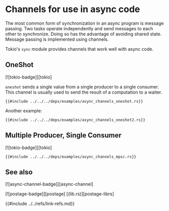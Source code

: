# Channels for use in async code

The most common form of synchronization in an async program is message passing. Two tasks operate independently and send messages to each other to synchronize. Doing so has the advantage of avoiding shared state. Message passing is implemented using channels.

Tokio's `sync` module provides channels that work well with async code.

## OneShot

[![tokio-badge]][tokio]

`oneshot` sends a single value from a single producer to a single consumer.
This channel is usually used to send the result of a computation to a waiter.

```rust,editable,mdbook-runnable
{{#include ../../../deps/examples/async_channels_oneshot.rs}}
```

Another example:

```rust,editable,mdbook-runnable
{{#include ../../../deps/examples/async_channels_oneshot2.rs}}
```

## Multiple Producer, Single Consumer

[![tokio-badge]][tokio]

```rust,editable,mdbook-runnable
{{#include ../../../deps/examples/async_channels_mpsc.rs}}
```

## See also

[![async-channel-badge]][async-channel]

[![postage-badge]][postage] [(lib.rs)][postage-librs]

{{#include ../../refs/link-refs.md}}
